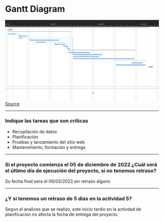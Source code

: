 # Gantt Diagram

![Diagram](../003-DiagramaDeGantt/imgs/WINPROJ_iF2ytFKIg8.png)
[Source](https://drive.google.com/drive/folders/1HkFeIQy2KyN-ulpORaF9TjPnfZ3fVoyF?usp=sharing "Source to Gantt Diagram")

---

### Indique las tareas que son críticas

- Recopilación de datos
- Planificación
- Pruebas y lanzamiento del sitio web
- Mantenimiento, formación y entrega


---

### Si el proyecto comienza el 05 de diciembre de 2022 ¿Cuál será el último día de ejecución del proyecto, si no tenemos retraso?

Su fecha final sera el 06/03/2023 sin retraso alguno

---

### ¿Y si tenemos un retraso de 5 días en la actividad 5?

Segun el analices que se realizo, este inicio tardio en la activdad de planificacion no afecta la fecha de entrega del proyecto.

